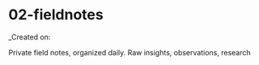 # 02-fieldnotes

_Created on: 

Private field notes, organized daily. Raw insights, observations, research

